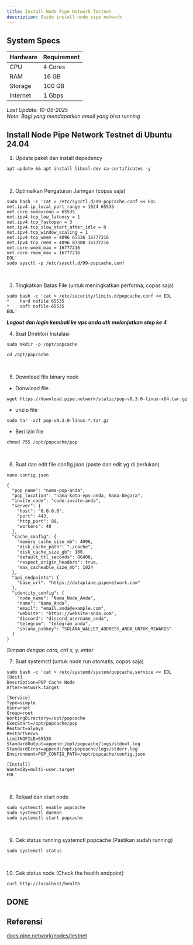 ```yaml
---
title: Install Node Pipe Network Testnet
description: Guide install node pipe network
---
```


## System Specs
| Hardware  | Requirement  |
|-----------|--------------|
| CPU	    | 4 Cores      |
| RAM	    | 16 GB        |
| Storage   | 100 GB       |
| Internet  | 1 Gbps       |

<i>Last Update: 10-05-2025</i>  
<i>Note: Bagi yang mendapatkan email yang bisa running</i>

## Install Node Pipe Network Testnet di Ubuntu 24.04

1. Update paket dan install depedency

```
apt update && apt install libssl-dev ca-certificates -y
```
</br>

2. Optimalkan Pengaturan Jaringan (copas saja)

```
sudo bash -c 'cat > /etc/sysctl.d/99-popcache.conf << EOL
net.ipv4.ip_local_port_range = 1024 65535
net.core.somaxconn = 65535
net.ipv4.tcp_low_latency = 1
net.ipv4.tcp_fastopen = 3
net.ipv4.tcp_slow_start_after_idle = 0
net.ipv4.tcp_window_scaling = 1
net.ipv4.tcp_wmem = 4096 65536 16777216
net.ipv4.tcp_rmem = 4096 87380 16777216
net.core.wmem_max = 16777216
net.core.rmem_max = 16777216
EOL'
sudo sysctl -p /etc/sysctl.d/99-popcache.conf
```
</br>

3. Tingkatkan Batas File (untuk meningkatkan performa, copas saja)

```
sudo bash -c 'cat > /etc/security/limits.d/popcache.conf << EOL
*    hard nofile 65535
*    soft nofile 65535
EOL'
```
<i><b>Logout dan login kembali ke vps anda utk melanjutkan step ke 4</b></i>
</br>

4. Buat Direktori Instalasi

```
sudo mkdir -p /opt/popcache
```

```
cd /opt/popcache
```
</br>

5. Download file binary node
- Donwload file
```
wget https://download.pipe.network/static/pop-v0.3.0-linux-x64.tar.gz
```

- unzip file
```
sudo tar -xzf pop-v0.3.0-linux-*.tar.gz
```

- Beri izin file
```
chmod 755 /opt/popcache/pop
```
</br>

6. Buat dan edit file config.json (paste dan edit yg di perlukan)

```
nano config.json
```

```
{
  "pop_name": "nama-pop-anda",
  "pop_location": "nama-kota-vps-anda, Nama-Negara",
  "invite_code": "code-invite-anda",
  "server": {
    "host": "0.0.0.0",
    "port": 443,
    "http_port": 80,
    "workers": 40
  },
  "cache_config": {
    "memory_cache_size_mb": 4096,
    "disk_cache_path": "./cache",
    "disk_cache_size_gb": 100,
    "default_ttl_seconds": 86400,
    "respect_origin_headers": true,
    "max_cacheable_size_mb": 1024
  },
  "api_endpoints": {
    "base_url": "https://dataplane.pipenetwork.com"
  },
  "identity_config": {
    "node_name": "Nama_Node_Anda",
    "name": "Nama_Anda",
    "email": "email.anda@example.com",
    "website": "https://website-anda.com",
    "discord": "discord_username_anda",
    "telegram": "telegram_anda",
    "solana_pubkey": "SOLANA_WALLET_ADDRESS_ANDA_UNTUK_REWARDS"
  }
}
```
<i>Simpan dengan cara, ctrl x, y, enter</i>
</br>

7. Buat systemctl (untuk node run otomatis, copas saja)

```
sudo bash -c 'cat > /etc/systemd/system/popcache.service << EOL
[Unit]
Description=POP Cache Node
After=network.target

[Service]
Type=simple
User=root
Group=root
WorkingDirectory=/opt/popcache
ExecStart=/opt/popcache/pop
Restart=always
RestartSec=5
LimitNOFILE=65535
StandardOutput=append:/opt/popcache/logs/stdout.log
StandardError=append:/opt/popcache/logs/stderr.log
Environment=POP_CONFIG_PATH=/opt/popcache/config.json

[Install]
WantedBy=multi-user.target
EOL'
```
</br>

8. Reload dan start node

```
sudo systemctl enable popcache
sudo systemctl daemon
sudo systemctl start popcache
```
</br>

9. Cek status running systemctl popcache (Pastikan sudah running)

```
sudo systemctl status
```
</br>

10. Cek status node (Check the health endpoint)

```
curl http://localhost/health
```

<h2>DONE</h2>

## Referensi
<a href="https://docs.pipe.network/nodes/testnet" target="_blank" rel="noopener noreferrer">docs.pipe.network/nodes/testnet</a> 

<head>
<!-- Google tag (gtag.js) -->
<script async src="https://www.googletagmanager.com/gtag/js?id=G-4WB2W24M31"></script>
<script>
  window.dataLayer = window.dataLayer || [];
  function gtag(){dataLayer.push(arguments);}
  gtag('js', new Date());
  gtag('config', 'G-4WB2W24M31');
</script>
</head>